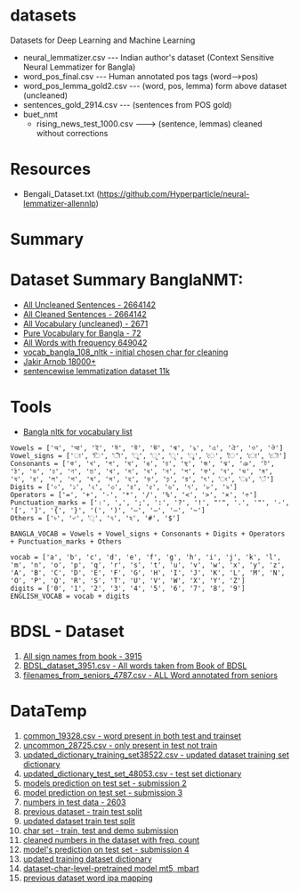 # datasets
Datasets for Deep Learning and Machine Learning

* neural_lemmatizer.csv --- Indian author's dataset (Context Sensitive Neural Lemmatizer for Bangla)
* word_pos_final.csv --- Human annotated pos tags (word-->pos)
* word_pos_lemma_gold2.csv --- (word, pos, lemma) form above dataset (uncleaned)
* sentences_gold_2914.csv --- (sentences from POS gold)
* buet_nmt
  * rising_news_test_1000.csv ---> (sentence, lemmas) cleaned without corrections

# Resources
* Bengali_Dataset.txt (https://github.com/Hyperparticle/neural-lemmatizer-allennlp)

# Summary
# Dataset Summary BanglaNMT:
* [All Uncleaned Sentences - 2664142](https://drive.google.com/file/d/1uqo4pCVo4AGXZVSw4_KRJf6gnVD703Wu/view?usp=sharing)
* [All Cleaned Sentences - 2664142](https://drive.google.com/file/d/1-6wUAiA2nqJ2IKXEUiYpabVaYO4s-c_D/view?usp=sharing)
* [All Vocabulary (uncleaned) - 2671 ](https://drive.google.com/file/d/1-4lCTM0fWNyC_gMFolt9-AeH4gUI4qJc/view?usp=sharing)
* [Pure Vocabulary for Bangla - 72](https://drive.google.com/file/d/1-5RpRvD3gkdbgITc91HPlWeKsIzgPPiY/view?usp=sharing)
* [All Words with frequency 649042](https://drive.google.com/file/d/1MZ_gIDYZ2bshe31f-nFel3b8bvN2wJju/view?usp=sharing)
* [vocab_bangla_108_nltk - initial chosen char for cleaning](https://drive.google.com/file/d/1UrArHD7qbW7L26QyZXMkk1F8n5apaiBH/view?usp=sharing)
* [Jakir Arnob 18000+](https://github.com/Jak57/datasets/tree/main/buet_nmt/Annotation_JA_18000)
* [sentencewise lemmatization dataset 11k](https://github.com/Jak57/datasets/tree/main/sentencewise_lemmatization_dataset)


# Tools
* [Bangla nltk for vocabulary list](https://pypi.org/project/bltk/)

```
Vowels = ['অ', 'আ', 'ই', 'ঈ', 'উ', 'ঊ', 'ঋ', 'ঌ', 'এ', 'ঐ', 'ও', 'ঔ']
Vowel_signs = ['া', 'ি', 'ী', 'ু', 'ূ', 'ৃ', 'ৄ', 'ে', 'ৈ', 'ো', 'ৌ']
Consonants = ['ক', 'খ', 'গ', 'ঘ', 'ঙ', 'চ', 'ছ', 'জ', 'ঝ', 'ঞ', 'ট', 'ঠ', 'ড', 'ঢ', 'ণ', 'ত', 'থ', 'দ', 'ধ', 'ন', 'প', 'ফ', 'ব', 'ভ', 'ম', 'য', 'র', 'ল', 'শ', 'ষ', 'স', 'হ', 'ড়', 'ঢ়', 'য়', 'ৎ', 'ং', 'ঃ', 'ঁ']
Digits = ['০', '১', '২', '৩', '৪', '৫', '৬', '৭', '৮', '৯']
Operators = ['=', '+', '-', '*', '/', '%', '<', '>', '×', '÷']
Punctuation_marks = ['।', ',', ';', ':', '?', '!', "'", '.', '"', '-', '[', ']', '{', '}', '(', ')', '–', '—', '―', '~']
Others = ['৳', '৺', '্', 'ঀ', 'ঽ', '#', '$']

BANGLA_VOCAB = Vowels + Vowel_signs + Consonants + Digits + Operators + Punctuation_marks + Others

vocab = ['a', 'b', 'c', 'd', 'e', 'f', 'g', 'h', 'i', 'j', 'k', 'l', 'm', 'n', 'o', 'p', 'q', 'r', 's', 't', 'u', 'v', 'w', 'x', 'y', 'z', 'A', 'B', 'C', 'D', 'E', 'F', 'G', 'H', 'I', 'J', 'K', 'L', 'M', 'N', 'O', 'P', 'Q', 'R', 'S', 'T', 'U', 'V', 'W', 'X', 'Y', 'Z']
digits = ['0', '1', '2', '3', '4', '5', '6', '7', '8', '9']
ENGLISH_VOCAB = vocab + digits
```

# BDSL - Dataset
1. [All sign names from book - 3915](https://github.com/Jak57/datasets/blob/main/BDSL/BDSL_word_list_from_book_3915%20-%20BDSL_word_list.csv)
2. [BDSL_dataset_3951.csv - All words taken from Book of BDSL](https://github.com/Jak57/datasets/blob/main/BDSL/BDSL_dataset_3951.csv)
3. [filenames_from_seniors_4787.csv - ALL Word annotated from seniors](https://github.com/Jak57/datasets/blob/main/BDSL/filenames_from_seniors_4787.csv)

# DataTemp
1. [common_19328.csv - word present in both test and trainset](https://github.com/Jak57/datasets/blob/main/dataverse-2023/updated_dataset/common_19328.csv)
2. [uncommon_28725.csv - only present in test not train](https://github.com/Jak57/datasets/blob/main/dataverse-2023/updated_dataset/uncommon_28725.csv)
3. [updated_dictionary_training_set38522.csv - updated dataset training set dictionary](https://github.com/Jak57/datasets/blob/main/dataverse-2023/updated_dataset/updated_dictionary_training_set38522.csv)
4. [updated_dictionary_test_set_48053.csv - test set dictionary](https://github.com/Jak57/datasets/blob/main/dataverse-2023/updated_dataset/updated_dictionary_test_set_48053.csv)
5. [models prediction on test set - submission 2](https://docs.google.com/spreadsheets/d/1Vw2NNfo8xFxvegYktlLFuzGQryRlVLXHBtGS1gX0szA/edit?usp=sharing)
6. [model prediction on test set - submission 3](https://raw.githubusercontent.com/Jak57/datasets/main/dataverse-2023/sub3_words_ipa_previous_dataset_48053_testset.csv)
7. [numbers in test data - 2603](https://github.com/Jak57/datasets/blob/main/dataverse-2023/number_temp_cleaned_2603.csv)
8. [previous dataset - train test split](https://github.com/Jak57/datasets/tree/main/dataverse-2023/previous_dataset_train_test_split)
9. [updated dataset train test split](https://github.com/Jak57/datasets/tree/main/dataverse-2023/updated_dataset_train_test_split)
10. [char set - train, test and demo submission](https://github.com/Jak57/datasets/tree/main/dataverse-2023/previous_dataset/vocab_charset)
11. [cleaned numbers in the dataset with freq. count](https://raw.githubusercontent.com/Jak57/datasets/main/dataverse-2023/number_with_freq_870.csv)
12. [model's prediction on test set - submission 4](https://raw.githubusercontent.com/Jak57/datasets/main/dataverse-2023/words_ipa_previous_dataset_48053_test_set_submission_4.csv)
13. [updated training dataset dictionary](https://raw.githubusercontent.com/Jak57/datasets/main/dataverse-2023/train_u_dictionary_37812.csv)
14. [dataset-char-level-pretrained model mt5, mbart](https://github.com/Jak57/datasets/tree/main/dataverse-2023/pretrained_model)
15. [previous dataset word ipa mapping](https://raw.githubusercontent.com/Jak57/datasets/main/dataverse-2023/previous_trainset_word_ipa_map_37807.csv)
